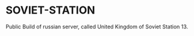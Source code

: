 SOVIET-STATION
==============

Public Build of russian server, called United Kingdom of Soviet Station 13.
